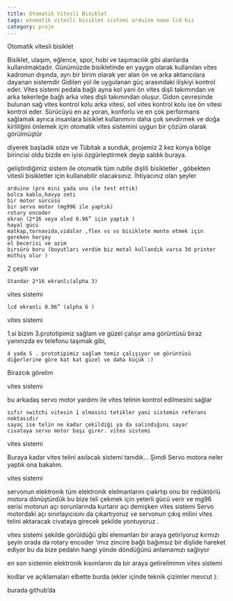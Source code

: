 ```yaml
---
title: Otomatik Vitesli Bisiklet
tags: otomatik vitesli bisiklet sistemi arduino nano lcd hız
category: proje
---
```


Otomatik vitesli bisiklet


Bisiklet, ulaşım, eğlence, spor, hobi ve taşımacılık gibi alanlarda kullanılmaktadır. Günümüzde bisikletinde en yaygın olarak kullanılan vites kadronun dışında, ayrı bir birim olarak yer alan ön ve arka aktarıcılara dayanan sistemdir Gidilen yol ile uygulanan güç arasındaki ilişkiyi kontrol eder. Vites sistemi pedala bağlı ayna kol yani ön vites dişli takımından ve arka tekerleğe bağlı arka vites dişli takımından oluşur. Gidon çevresinde bulunan sağ vites kontrol kolu arka vitesi, sol vites kontrol kolu ise ön vitesi kontrol eder. Sürücüyü en az yoran, konforlu ve en çok performans sağlamak ayrıca insanlara bisiklet kullanımını daha çok sevdirmek ve doğa kirliliğini önlemek için otomatik vites sistemini uygun bir çözüm olarak görülmüştür

diyerek başladık söze ve Tübitak a sunduk, projemiz 2 kez konya bölge birincisi oldu bizde en iyisi özgürleştirmek deyip saldık buraya.

geliştirdiğimiz sistem ile otomatik tüm rublle dişlili bisikletler , göbekten vitesli bisikletler için kullanabilir olacaksınız.
İhtiyacınız olan şeyler

    arduino (pro mini yada uno ile test ettik)
    bolca kablo,havya seti
    bir motor sürcüsü
    bir servo motor (mg996 ile yaptık)
    rotary encoder
    ekran (2*16 veya oled 0.96” için yaptık )
    hayal gücü
    matkap,tornavida,vidalar ,flex vs vs bisiklete monte etmek için gereken herşey
    el becerisi ve azim
    birsürü boru (boyutları verdim biz metal kullandık varsa 3d printer müthiş olur )



2 çeşiti var

    Standar 2*16 ekranlı(alpha 3)

vites sistemi

    lcd ekranlı 0.96” (alpha 6 )

vites sistemi

1.si bizim 3.prototipimiz sağlam ve güzel çalışır ama görüntüsü biraz yanınızda ev telefonu taşımak gibi,

    4 yada 5 . prototipimiz sağlam temiz çalışıyor ve görüntüsü diğerlerine göre kat kat güzel ve daha küçük :)

Birazcık görelim

vites sistemi

bu arkadaş servo motor yardımı ile vites telinin kontrol edilmesini sağlar

    sıfır switchi vitesin 1 olmasını tetikler yani sistemin referans noktasıdır
    sayaç ise telin ne kadar çekildiği ya da salındığını sayar
    civataya servo motor başı girer. vites sistemi

vites sistemi



Buraya kadar vites telini asılacak sistemi tanıdık… Şimdi Servo motora neler yaptık ona bakalım.

vites sistemi

servonun elektronik tüm elektronik elelmanlarını çıakrtıp onu bir redüktörlü motora dönüştürdük bu bize teli çekmek için yeterli gücü verir ve mg96 serisi motorun açı sorunlarında kurtarır açı demişken vites sistemi Servo motordaki açı sınırlayıcısını da çıkartıyoruz ve servonun çıkış milini vites telini aktaracak civataya girecek şekilde yontuyoruz .

</hr>

vites sistemi
şekilde görüldüğü gibi elemanları bir araya getiriyoruz kırmızı şeyin orada da rotary encoder ‘ımız zincire bağlı bağımsız bir dişlide hareket ediyor bu da bize pedalın hangi yönde döndüğünü anlamamızı sağlıyor

en son sistemin elektronik kısımlarını da bir araya getirelimmm vites sistemi

kodlar ve açıklamaları elbette burda (ekler içinde teknik çizimler mevcut ): 


burada github’da
